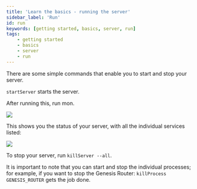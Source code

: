 ```yaml
---
title: 'Learn the basics - running the server'
sidebar_label: 'Run'
id: run
keywords: [getting started, basics, server, run]
tags:
    - getting started
    - basics
    - server
    - run
---
```


There are some simple commands that enable you to start and stop your server.

`startServer` starts the server.

After running this, run mon. 

![](/img/using-mon.png)

This shows you the status of your server, with all the individual services listed:

![](/img/mon.png)

To stop your server, run `killServer --all`.

It is important to note that you can start and stop the individual processes; for example, if you want to stop the Genesis Router: `killProcess GENESIS_ROUTER` gets the job done. 
